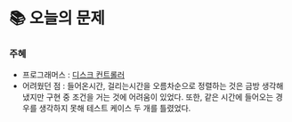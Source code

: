  # 📚 오늘의 문제

### 주혜
- 프로그래머스 : [디스크 컨트롤러](https://school.programmers.co.kr/learn/courses/30/lessons/42627)
- 어려웠던 점 : 들어온시간, 걸리는시간을 오름차순으로 정렬하는 것은 금방 생각해냈지만 구현 중 조건을 거는 것에 어려움이 있었다.
                또한, 같은 시간에 들어오는 경우를 생각하지 못해 테스트 케이스 두 개를 틀렸었다.
